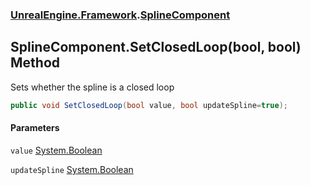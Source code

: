 ### [UnrealEngine.Framework](UnrealEngine_Framework.md 'UnrealEngine.Framework').[SplineComponent](SplineComponent.md 'UnrealEngine.Framework.SplineComponent')
## SplineComponent.SetClosedLoop(bool, bool) Method
Sets whether the spline is a closed loop  
```csharp
public void SetClosedLoop(bool value, bool updateSpline=true);
```
#### Parameters
<a name='UnrealEngine_Framework_SplineComponent_SetClosedLoop(bool_bool)_value'></a>
`value` [System.Boolean](https://docs.microsoft.com/en-us/dotnet/api/System.Boolean 'System.Boolean')  
  
<a name='UnrealEngine_Framework_SplineComponent_SetClosedLoop(bool_bool)_updateSpline'></a>
`updateSpline` [System.Boolean](https://docs.microsoft.com/en-us/dotnet/api/System.Boolean 'System.Boolean')  
  
